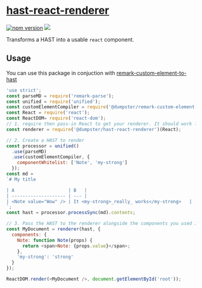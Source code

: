 # [hast-react-renderer](https://github.com/fazouane-marouane/remark-jsx/tree/master/packages/hast-react-renderer)

[![npm version](https://badge.fury.io/js/%40dumpster%2Fhast-react-renderer.svg)](https://badge.fury.io/js/%40dumpster%2Fhast-react-renderer)
[![][license-badge]][license]

Transforms a HAST into a usable `react` component.

## Usage

You can use this package in conjuction with [remark-custom-element-to-hast](https://www.npmjs.com/package/@dumpster/remark-custom-element-to-hast)

```js
'use strict';
const parseMD = require('remark-parse');
const unified = require('unified');
const customElementCompiler = require('@dumpster/remark-custom-element-to-hast');
const React = require('react');
const ReactDOM= require('react-dom');
// 1. require then pass-in React to get your renderer. It should work likewise with Preact.
const renderer = require('@dumpster/hast-react-renderer')(React);

// 2. Create a HAST to render
const processor = unified()
  .use(parseMD)
  .use(customElementCompiler, {
    componentWhitelist: ['Note', 'my-strong']
  });
const md =
`# My title

| A                    | B   |
| -------------------- | --- |
| <Note value="Wow" /> | It <my-strong>_really_ works</my-strong>   |
`;
const hast = processor.processSync(md).contents;

// 3. Pass the HAST to the renderer alongside the components you used in your original markdown
const MyDocument = renderer(hast, {
  components: {
    Note: function Note(props) {
      return <span>Note: {props.value}</span>;
    },
    'my-strong': 'strong'
  }
});

ReactDOM.render(<MyDocument />, document.getElementById('root'));

```

[license-badge]: https://img.shields.io/github/license/mashape/apistatus.svg

[license]: /LICENSE
